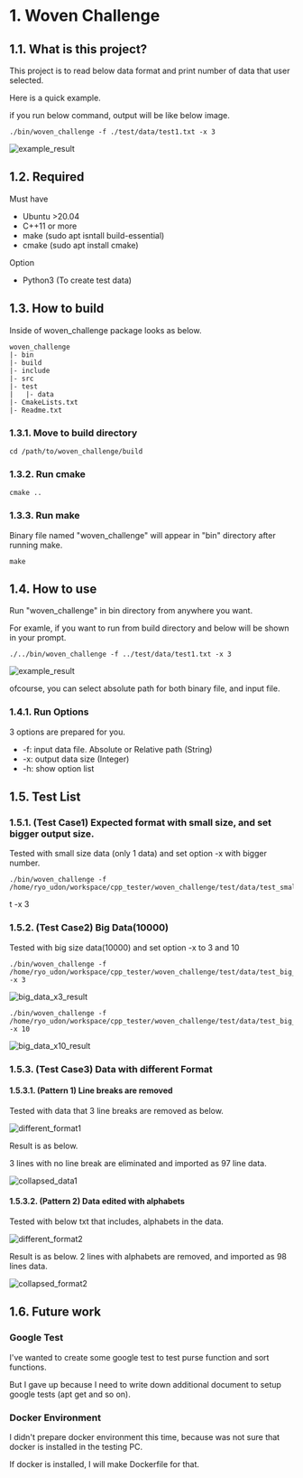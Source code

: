 # 1. Woven Challenge

## 1.1. What is this project?

This project is to read below data format and print number of data that user selected.

Here is a quick example.

if you run below command, output will be like below image.

    ./bin/woven_challenge -f ./test/data/test1.txt -x 3

![example_result](./doc/image/output_example.png)

## 1.2. Required

Must have
- Ubuntu >20.04
- C++11 or more
- make  (sudo apt isntall build-essential)
- cmake (sudo apt install cmake)

Option
- Python3 (To create test data)

## 1.3. How to build

Inside of woven_challenge package looks as below.

    woven_challenge
    |- bin
    |- build
    |- include
    |- src
    |- test
    |   |- data
    |- CmakeLists.txt
    |- Readme.txt

### 1.3.1. Move to build directory

    cd /path/to/woven_challenge/build

### 1.3.2. Run cmake

    cmake ..

### 1.3.3. Run make

Binary file named "woven_challenge" will appear in "bin" directory after running make.

    make


## 1.4. How to use

Run "woven_challenge" in bin directory from anywhere you want.

For examle, if you want to run from build directory and below will be shown in your prompt.

    ./../bin/woven_challenge -f ../test/data/test1.txt -x 3

![example_result](./doc/image/output_example.png)


ofcourse, you can select absolute path for both binary file, and input file.


### 1.4.1. Run Options

3 options are prepared for you.

- -f: input data file. Absolute or Relative path (String)
- -x: output data size  (Integer)
- -h: show option list

## 1.5. Test List

### 1.5.1. (Test Case1) Expected format with small size, and set bigger output size.

Tested with small size data (only 1 data) and set option -x with bigger number.

    ./bin/woven_challenge -f /home/ryo_udon/workspace/cpp_tester/woven_challenge/test/data/test_small_data.tx
t -x 3

### 1.5.2. (Test Case2) Big Data(10000)

Tested with big size data(10000) and set option -x to 3 and 10

    ./bin/woven_challenge -f /home/ryo_udon/workspace/cpp_tester/woven_challenge/test/data/test_big_data.txt -x 3

![big_data_x3_result](./doc/image/big_data_result.png)

    ./bin/woven_challenge -f /home/ryo_udon/workspace/cpp_tester/woven_challenge/test/data/test_big_data.txt -x 10

![big_data_x10_result](./doc/image/big_data_x10_result.png)

### 1.5.3. (Test Case3) Data with different Format

#### 1.5.3.1. (Pattern 1) Line breaks are removed

Tested with data that 3 line breaks are removed as below.

![different_format1](./doc/image/different_format_1.png)

Result is as below.

3 lines with no line break are eliminated and imported as 97 line data.

![collapsed_data1](./doc/image/collapsed_data1_result.png)

#### 1.5.3.2. (Pattern 2) Data edited with alphabets

Tested with below txt that includes, alphabets in the data.

![different_format2](./doc/image/different_format_2.png)

Result is as below. 2 lines with alphabets are removed, and imported as 98 lines data.

![collapsed_format2](./doc/image/collapsed_data2_result.png)

## 1.6. Future work

### Google Test

I've wanted to create some google test to test purse function and sort functions.

But I gave up because I need to write down additional document to setup google tests (apt get and so on).

### Docker Environment

I didn't prepare docker environment this time, because was not sure that docker is installed in the testing PC.

If docker is installed, I will make Dockerfile for that.
